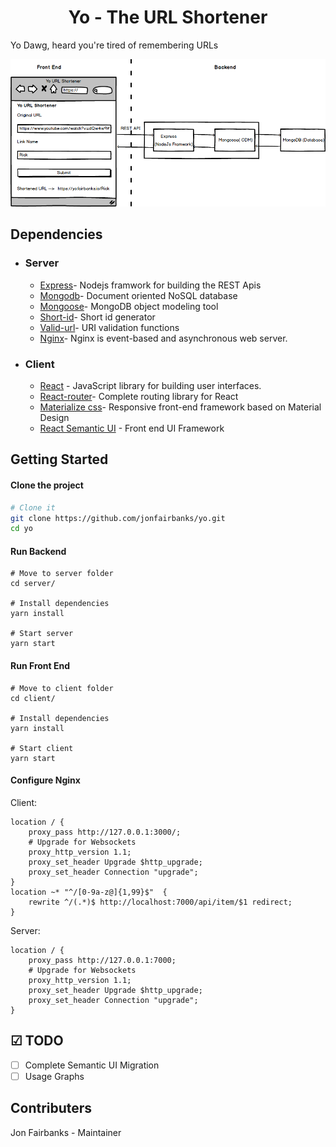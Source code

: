 <h1 align="center">
  Yo - The URL Shortener
</h1>

Yo Dawg, heard you're tired of remembering URLs

<img src="images/architecture.png" alt="architecture" />

## Dependencies

- ### Server

  - [Express](https://expressjs.com/)- Nodejs framwork for building the REST Apis
  - [Mongodb](http://mongodb.com/)- Document oriented NoSQL database
  - [Mongoose](https://http://mongoosejs.com)- MongoDB object modeling tool
  - [Short-id](https://github.com/dylang/shortid)- Short id generator
  - [Valid-url](https://github.com/ogt/valid-url)- URI validation functions
  - [Nginx](https://www.nginx.com)- Nginx is event-based and asynchronous web server.

- ### Client

  - [React](https://reactjs.org/) - JavaScript library for building user interfaces.
  - [React-router](https://github.com/ReactTraining/react-router)- Complete routing library for React
  - [Materialize css](http://materializecss.com/)- Responsive front-end framework based on Material Design
  - [React Semantic UI](https://react.semantic-ui.com/) - Front end UI Framework

## Getting Started

#### Clone the project

```sh
# Clone it
git clone https://github.com/jonfairbanks/yo.git
cd yo
```

#### Run Backend

```
# Move to server folder
cd server/

# Install dependencies
yarn install

# Start server
yarn start
```

#### Run Front End

```
# Move to client folder
cd client/

# Install dependencies
yarn install

# Start client
yarn start
```

#### Configure Nginx

Client:
```
location / {
    proxy_pass http://127.0.0.1:3000/;
    # Upgrade for Websockets
    proxy_http_version 1.1;
    proxy_set_header Upgrade $http_upgrade;
    proxy_set_header Connection "upgrade";
}
location ~* "^/[0-9a-z@]{1,99}$"  {
    rewrite ^/(.*)$ http://localhost:7000/api/item/$1 redirect;
}
```

Server:
```
location / {
    proxy_pass http://127.0.0.1:7000;
    # Upgrade for Websockets
    proxy_http_version 1.1;
    proxy_set_header Upgrade $http_upgrade;
    proxy_set_header Connection "upgrade";
}
```

## ☑ TODO

- [ ] Complete Semantic UI Migration
- [ ] Usage Graphs

## Contributers
Jon Fairbanks - Maintainer

